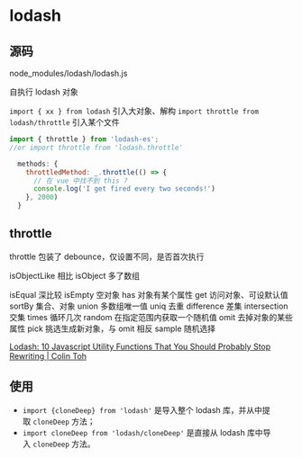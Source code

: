 # lodash

## 源码

node_modules/lodash/lodash.js

自执行
  lodash 对象

`import { xx } from lodash` 引入大对象、解构
`import throttle from lodash/throttle` 引入某个文件

```js
import { throttle } from 'lodash-es';
//or import throttle from 'lodash.throttle'

  methods: {
    throttledMethod: _.throttle(() => {
	  // 在 vue 中找不到 this ?
      console.log('I get fired every two seconds!')
    }, 2000)
  }
```

## throttle
throttle 包装了 debounce，仅设置不同，是否首次执行

isObjectLike 相比 isObject 多了数组

isEqual 深比较
isEmpty 空对象
has 对象有某个属性
get 访问对象、可设默认值
sortBy 集合、对象
union 多数组唯一值
uniq 去重
difference 差集
intersection 交集
times 循环几次
random 在指定范围内获取一个随机值
omit 去掉对象的某些属性
pick 挑选生成新对象，与 omit 相反
sample 随机选择

[Lodash: 10 Javascript Utility Functions That You Should Probably Stop Rewriting | Colin Toh](https://colintoh.com/blog/lodash-10-javascript-utility-functions-stop-rewriting)

## 使用

- `import {cloneDeep} from 'lodash'` 是导入整个 lodash 库，并从中提取 `cloneDeep` 方法；
- `import cloneDeep from 'lodash/cloneDeep'` 是直接从 lodash 库中导入 `cloneDeep` 方法。